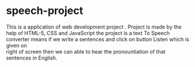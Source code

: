 # speech-project
This is a application of web development project . Project is made by the help of HTML-5, CSS and JavaScript
the project is a text To Speech converter means if we write a sentences and click on button Listen which is given on  
right of screen  then we can able to hear the pronountiation of that sentences in English.

